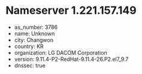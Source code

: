 # Nameserver 1.221.157.149

* as_number: 3786
* name: Unknown
* city: Changwon
* country: KR
* organization: LG DACOM Corporation
* version: 9.11.4-P2-RedHat-9.11.4-26.P2.el7_9.7
* dnssec: true
